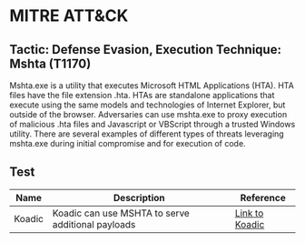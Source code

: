 <h1> MITRE ATT&CK </h1>
<h2>Tactic: Defense Evasion, Execution
Technique: Mshta (T1170) </h2>

Mshta.exe is a utility that executes Microsoft HTML Applications (HTA). HTA files have the file extension .hta. HTAs are standalone applications that execute using the same models and technologies of Internet Explorer, but outside of the browser.                   Adversaries can use mshta.exe to proxy execution of malicious .hta files and Javascript or VBScript through a trusted Windows utility. There are several examples of different types of threats leveraging mshta.exe during initial compromise and for execution of code.

<h2> Test </h2>

Name  | Description                                       | Reference
----- | --------------------------------------------------| ------------
Koadic| Koadic can use MSHTA to serve additional payloads | [Link to Koadic](https://github.com/zerosum0x0/koadic) 

